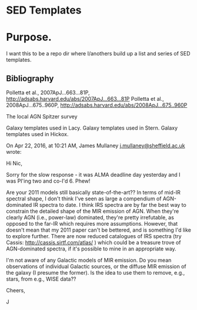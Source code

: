 # SED Templates

# Purpose.
I want this to be a repo dir where I/anothers build up a list and series of SED templates.


## Bibliography
Polletta et al., 2007ApJ...663...81P,  http://adsabs.harvard.edu/abs/2007ApJ...663...81P
Polletta et al., 2008ApJ...675..960P, http://adsabs.harvard.edu/abs/2008ApJ...675..960P	

The local AGN Spitzer survey

Galaxy templates used in Lacy.
Galaxy templates used in Stern.
Galaxy templates used in Hickox.



On Apr 22, 2016, at 10:21 AM, James Mullaney <j.mullaney@sheffield.ac.uk> wrote:

Hi Nic, 

Sorry for the slow response - it was ALMA deadline day yesterday and I was PI'ing two and co-I'd 6. Phew!

 Are your 2011 models still basically state-of-the-art??
In terms of mid-IR spectral shape, I don't think I've seen as large a compendium of AGN-dominated IR spectra to date. I think IRS spectra are by far the best way to constrain the detailed shape of the MIR emission of AGN. When they're clearly AGN (i.e., power-law) dominated, they're pretty irrefutable, as opposed to the far-IR which requires more assumptions.
However, that doesn't mean that my 2011 paper can't be bettered, and is something I'd like to explore further. There are now reduced catalogues of IRS spectra (try Cassis: http://cassis.sirtf.com/atlas/ ) which could be a treasure trove of AGN-dominated spectra, if it's possible to mine in an appropriate way.

I'm not aware of any Galactic models of MIR emission. Do you mean observations of individual Galactic sources, or the diffuse MIR emission of the galaxy (I presume the former). Is the idea to use them to remove, e.g., stars, from e.g., WISE data??

Cheers, 

J
